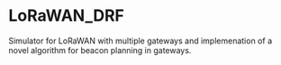 # LoRaWAN_DRF
Simulator for LoRaWAN with multiple gateways and implemenation of a novel algorithm for beacon planning in gateways.
